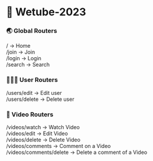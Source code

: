 # 🚀 Wetube-2023

### 🌏 Global Routers
/ -> Home
<br>
/join -> Join
<br>
/login -> Login
<br>
/search -> Search

### 🙋🏻‍♀️ User Routers
/users/edit -> Edit user
<br>
/users/delete -> Delete user

### 📼 Video Routers
/videos/watch -> Watch Video
<br>
/videos/edit -> Edit Video
<br>
/videos/delete -> Delete Video
<br>
/videos/comments -> Comment on a Video
<br>
/videos/comments/delete -> Delete a comment of a Video
